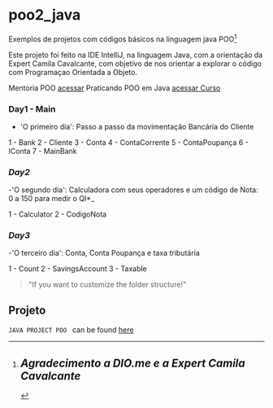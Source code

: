 # poo2_java

Exemplos de projetos com códigos básicos na linguagem java POO[^1]

Este projeto foi feito na IDE IntelliJ, na linguagem Java, com a orientação da Expert Camila Cavalcante, com
objetivo de nos orientar a explorar o código com Programaçao Orientada a Objeto.

Mentoria POO [acessar](https://web.dio.me/lives/dominando-programacao-orientada-a-objetos-com-java-1)
Praticando POO em Java [acessar Curso](https://web.dio.me/course/praticando-orientacao-a-objetos-com-java/learning/bd32419b-9081-4426-ad13-e6d380e93443)

### Day1 - Main 

- 'O primeiro dia': Passo a passo da movimentação Bancária do Cliente

1 - Bank
2 - Cliente
3 - Conta
4 - ContaCorrente
5 - ContaPoupança
6 - IConta 
7 - MainBank

### _*Day2*_
-'O segundo dia': Calculadora com seus operadores e um código de Nota: 0 a 150 para medir o QI*_

1 - Calculator
2 - CodigoNota

### _*Day3*_
-'O terceiro dia': Conta, Conta Poupança e taxa tributária

1 - Count
2 - SavingsAccount
3 - Taxable

> "If you want to customize the folder structure!" 

## Projeto

`JAVA PROJECT POO ` can be found [here](https://github.com/BelisnalvaCosta/poo2_java.git)

[^1]: ## _*Agradecimento a DIO.me e a Expert Camila Cavalcante*_
